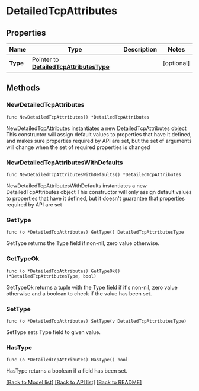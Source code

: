 # DetailedTcpAttributes

## Properties

Name | Type | Description | Notes
------------ | ------------- | ------------- | -------------
**Type** | Pointer to [**DetailedTcpAttributesType**](DetailedTcpAttributesType.md) |  | [optional] 

## Methods

### NewDetailedTcpAttributes

`func NewDetailedTcpAttributes() *DetailedTcpAttributes`

NewDetailedTcpAttributes instantiates a new DetailedTcpAttributes object
This constructor will assign default values to properties that have it defined,
and makes sure properties required by API are set, but the set of arguments
will change when the set of required properties is changed

### NewDetailedTcpAttributesWithDefaults

`func NewDetailedTcpAttributesWithDefaults() *DetailedTcpAttributes`

NewDetailedTcpAttributesWithDefaults instantiates a new DetailedTcpAttributes object
This constructor will only assign default values to properties that have it defined,
but it doesn't guarantee that properties required by API are set

### GetType

`func (o *DetailedTcpAttributes) GetType() DetailedTcpAttributesType`

GetType returns the Type field if non-nil, zero value otherwise.

### GetTypeOk

`func (o *DetailedTcpAttributes) GetTypeOk() (*DetailedTcpAttributesType, bool)`

GetTypeOk returns a tuple with the Type field if it's non-nil, zero value otherwise
and a boolean to check if the value has been set.

### SetType

`func (o *DetailedTcpAttributes) SetType(v DetailedTcpAttributesType)`

SetType sets Type field to given value.

### HasType

`func (o *DetailedTcpAttributes) HasType() bool`

HasType returns a boolean if a field has been set.


[[Back to Model list]](../README.md#documentation-for-models) [[Back to API list]](../README.md#documentation-for-api-endpoints) [[Back to README]](../README.md)


